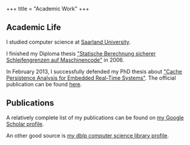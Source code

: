 +++
title = "Academic Work"
+++

## Academic Life

I studied computer science at [Saarland University](https://www.uni-saarland.de/nc/en/home.html).

I finished my Diploma thesis ["Statische Berechnung sicherer Schleifengrenzen auf Maschinencode"](/academic/diplom.pdf) in 2006.

In February 2013, I successfully defended my PhD thesis about ["Cache Persistence Analysis for Embedded Real-Time Systems"](/academic/phd.pdf).
The official publication can be found [here](https://publikationen.sulb.uni-saarland.de/handle/20.500.11880/26474;jsessionid=A6DE5A6E674C991A2F390B34454E05BC).

## Publications

A relatively complete list of my publications can be found on [my Google Scholar profile](https://scholar.google.com/citations?user=eK6jgYUAAAAJ&hl=en).

An other good source is [my dblp computer science library profile](https://dblp.org/pers/hd/c/Cullmann:Christoph).
